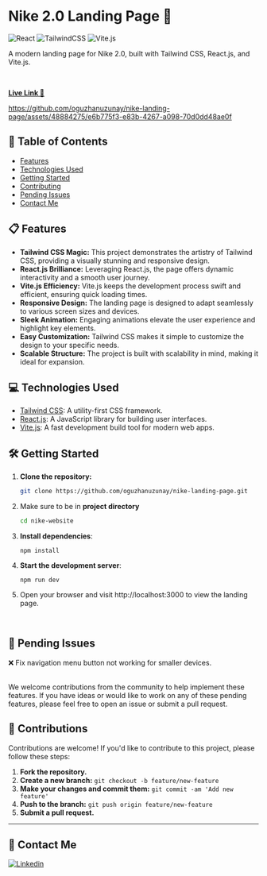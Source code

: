 # Nike 2.0 Landing Page 🚀
 ![React](https://img.shields.io/badge/react-%2320232a.svg?style=for-the-badge&logo=react&logoColor=%2361DAFB) ![TailwindCSS](https://img.shields.io/badge/tailwindcss-%2338B2AC.svg?style=for-the-badge&logo=tailwind-css&logoColor=white) ![Vite.js](https://img.shields.io/badge/vite-646CFF.svg?style=for-the-badge&logo=vite&logoColor=white)

A modern landing page for Nike 2.0, built with Tailwind CSS, React.js, and Vite.js.

<br>

[**Live Link 🔗**](https://oguzhanuzunay.me/nike-landing-page/)



https://github.com/oguzhanuzunay/nike-landing-page/assets/48884275/e6b775f3-e83b-4267-a098-70d0dd48ae0f

## 📄 Table of Contents

- [Features](#features)
- [Technologies Used](#technologies-used)
- [Getting Started](#getting-started)
- [Contributing](#contributing)
- [Pending Issues](#pending-issues)
- [Contact Me](#contact-me)

## 📋 Features

- **Tailwind CSS Magic:** This project demonstrates the artistry of Tailwind CSS, providing a visually stunning and responsive design.
- **React.js Brilliance:** Leveraging React.js, the page offers dynamic interactivity and a smooth user journey.
- **Vite.js Efficiency:** Vite.js keeps the development process swift and efficient, ensuring quick loading times.
- **Responsive Design:** The landing page is designed to adapt seamlessly to various screen sizes and devices.
- **Sleek Animation:** Engaging animations elevate the user experience and highlight key elements.
- **Easy Customization:** Tailwind CSS makes it simple to customize the design to your specific needs.
- **Scalable Structure:** The project is built with scalability in mind, making it ideal for expansion.


## 💻 Technologies Used
  
- [Tailwind CSS](https://tailwindcss.com/): A utility-first CSS framework.
- [React.js](https://reactjs.org/): A JavaScript library for building user interfaces.
- [Vite.js](https://vitejs.dev/): A fast development build tool for modern web apps.


## 🛠️ Getting Started

1. **Clone the repository:**

   ```bash
   git clone https://github.com/oguzhanuzunay/nike-landing-page.git
   ```

2. Make sure to be in **project directory**
   ```bash
   cd nike-website
   ```
3. **Install dependencies**:
   ```
   npm install
   ```
4. **Start the development server**:
   ```
   npm run dev
   ```
5. Open your browser and visit http://localhost:3000 to view the landing page. 

<br>

## 🚧 Pending Issues

❌ Fix navigation menu button not working for smaller devices.


<br>
We welcome contributions from the community to help implement these features. If you have ideas or would like to work on any of these pending features, please feel free to open an issue or submit a pull request.

## 🤝 Contributions

Contributions are welcome! If you'd like to contribute to this project, please follow these steps:

1. **Fork the repository.**
2. **Create a new branch:** `git checkout -b feature/new-feature`
3. **Make your changes and commit them:** `git commit -am 'Add new feature'`
4. **Push to the branch:** `git push origin feature/new-feature`
5. **Submit a pull request.**

---
## 📧 Contact Me


[![Linkedin](https://img.shields.io/badge/LinkedIn-Profile-gray?style=for-the-badge&logo=LinkedIn&logoColor=white&labelColor=0077b5)](https://www.linkedin.com/in/oguzhan-uzunay) 
